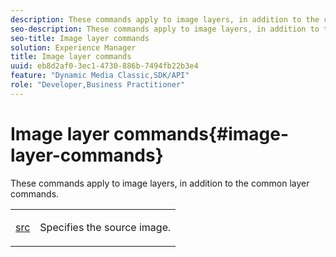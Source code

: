 ```yaml
---
description: These commands apply to image layers, in addition to the common layer commands.
seo-description: These commands apply to image layers, in addition to the common layer commands.
seo-title: Image layer commands
solution: Experience Manager
title: Image layer commands
uuid: eb8d2af0-3ec1-4730-886b-7494fb22b3e4
feature: "Dynamic Media Classic,SDK/API"
role: "Developer,Business Practitioner"
---
```


# Image layer commands{#image-layer-commands}

These commands apply to image layers, in addition to the common layer commands.

<table id="simpletable_F6799DA025A64970B95085FB9910E1EF"> 
 <tr class="strow"> 
  <td class="stentry"> <p><a href="../../../../../../is-api/http-ref/image-serving-api-ref/c-http-protocol-reference/c-command-reference/r-src.md#reference-f6506637778c4c69bf106a7924a91ab1" type="reference" format="dita" scope="local"> src</a> </p> </td> 
  <td class="stentry"> <p>Specifies the source image. </p></td> 
 </tr> 
</table>

